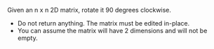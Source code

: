Given an n x n 2D matrix, rotate it 90 degrees clockwise.
- Do not return anything. The matrix must be edited in-place.
- You can assume the matrix will have 2 dimensions and will not be empty.